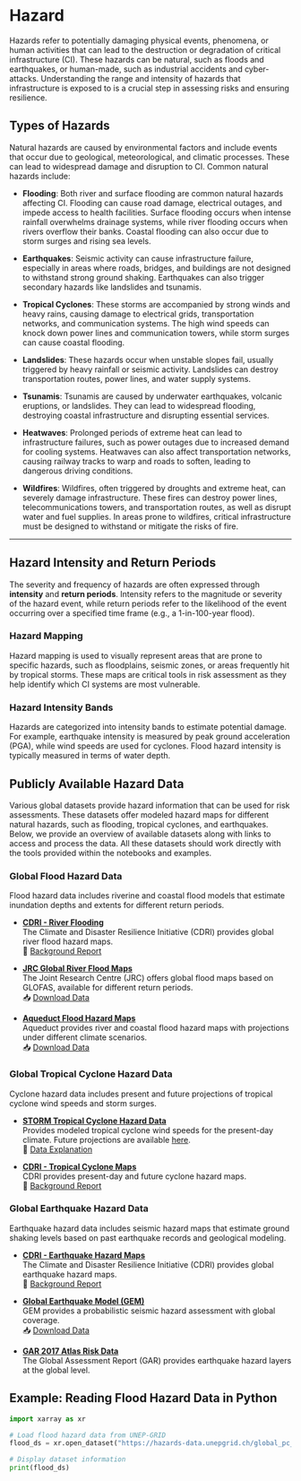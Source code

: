 # Hazard

Hazards refer to potentially damaging physical events, phenomena, or human activities that can lead to the destruction or degradation of critical infrastructure (CI). These hazards can be natural, such as floods and earthquakes, or human-made, such as industrial accidents and cyber-attacks. Understanding the range and intensity of hazards that infrastructure is exposed to is a crucial step in assessing risks and ensuring resilience.

## Types of Hazards
Natural hazards are caused by environmental factors and include events that occur due to geological, meteorological, and climatic processes. These can lead to widespread damage and disruption to CI. Common natural hazards include:

- **Flooding**: Both river and surface flooding are common natural hazards affecting CI. Flooding can cause road damage, electrical outages, and impede access to health facilities. Surface flooding occurs when intense rainfall overwhelms drainage systems, while river flooding occurs when rivers overflow their banks. Coastal flooding can also occur due to storm surges and rising sea levels.
  
- **Earthquakes**: Seismic activity can cause infrastructure failure, especially in areas where roads, bridges, and buildings are not designed to withstand strong ground shaking. Earthquakes can also trigger secondary hazards like landslides and tsunamis.

- **Tropical Cyclones**: These storms are accompanied by strong winds and heavy rains, causing damage to electrical grids, transportation networks, and communication systems. The high wind speeds can knock down power lines and communication towers, while storm surges can cause coastal flooding.

- **Landslides**: These hazards occur when unstable slopes fail, usually triggered by heavy rainfall or seismic activity. Landslides can destroy transportation routes, power lines, and water supply systems.

- **Tsunamis**: Tsunamis are caused by underwater earthquakes, volcanic eruptions, or landslides. They can lead to widespread flooding, destroying coastal infrastructure and disrupting essential services.

- **Heatwaves**: Prolonged periods of extreme heat can lead to infrastructure failures, such as power outages due to increased demand for cooling systems. Heatwaves can also affect transportation networks, causing railway tracks to warp and roads to soften, leading to dangerous driving conditions.

- **Wildfires**: Wildfires, often triggered by droughts and extreme heat, can severely damage infrastructure. These fires can destroy power lines, telecommunications towers, and transportation routes, as well as disrupt water and fuel supplies. In areas prone to wildfires, critical infrastructure must be designed to withstand or mitigate the risks of fire.

---

## Hazard Intensity and Return Periods

The severity and frequency of hazards are often expressed through **intensity** and **return periods**. Intensity refers to the magnitude or severity of the hazard event, while return periods refer to the likelihood of the event occurring over a specified time frame (e.g., a 1-in-100-year flood).

### Hazard Mapping
Hazard mapping is used to visually represent areas that are prone to specific hazards, such as floodplains, seismic zones, or areas frequently hit by tropical storms. These maps are critical tools in risk assessment as they help identify which CI systems are most vulnerable.

### Hazard Intensity Bands
Hazards are categorized into intensity bands to estimate potential damage. For example, earthquake intensity is measured by peak ground acceleration (PGA), while wind speeds are used for cyclones. Flood hazard intensity is typically measured in terms of water depth.

## Publicly Available Hazard Data

Various global datasets provide hazard information that can be used for risk assessments. These datasets offer modeled hazard maps for different natural hazards, such as flooding, tropical cyclones, and earthquakes. Below, we provide an overview of available datasets along with links to access and process the data. All these datasets should work directly with the tools provided within the notebooks and examples.

### **Global Flood Hazard Data**
Flood hazard data includes riverine and coastal flood models that estimate inundation depths and extents for different return periods.

- **[CDRI - River Flooding](https://giri.unepgrid.ch/map?list=explore)**  
  The Climate and Disaster Resilience Initiative (CDRI) provides global river flood hazard maps.  
  📄 [Background Report](https://giri.unepgrid.ch/sites/default/files/2023-09/CIMA_GIRI_Flood_BGpaper_Supplement.pdf)

- **[JRC Global River Flood Maps](https://data.jrc.ec.europa.eu/dataset/jrc-floods-floodmapgl_rp50y-tif)**  
  The Joint Research Centre (JRC) offers global flood maps based on GLOFAS, available for different return periods.  
  📥 [Download Data](https://jeodpp.jrc.ec.europa.eu/ftp/jrc-opendata/CEMS-GLOFAS/flood_hazard/)

- **[Aqueduct Flood Hazard Maps](https://www.wri.org/data/aqueduct-floods-hazard-maps)**  
  Aqueduct provides river and coastal flood hazard maps with projections under different climate scenarios.  
  📥 [Download Data](https://wri-projects.s3.amazonaws.com/AqueductFloodTool/download/v2/index.html)

### **Global Tropical Cyclone Hazard Data**
Cyclone hazard data includes present and future projections of tropical cyclone wind speeds and storm surges.

- **[STORM Tropical Cyclone Hazard Data](https://data.4tu.nl/datasets/0ea98bdd-5772-4da8-ae97-99735e891aff/4)**  
  Provides modeled tropical cyclone wind speeds for the present-day climate. Future projections are available [here](https://data.4tu.nl/datasets/504c838e-2bd8-4d61-85a1-d495bdc560c3/4).  
  📄 [Data Explanation](https://www.nature.com/articles/s41597-020-0381-2)

- **[CDRI - Tropical Cyclone Maps](https://giri.unepgrid.ch/map?list=explore)**  
  CDRI provides present-day and future cyclone hazard maps.  
  📄 [Background Report](https://giri.unepgrid.ch/sites/default/files/2023-11/2.4-INGENIAR-CDRI-Background-Report-Risk-model.pdf)

### **Global Earthquake Hazard Data**
Earthquake hazard data includes seismic hazard maps that estimate ground shaking levels based on past earthquake records and geological modeling.

- **[CDRI - Earthquake Hazard Maps](https://giri.unepgrid.ch/map?list=explore)**  
  The Climate and Disaster Resilience Initiative (CDRI) provides global earthquake hazard maps.  
  📄 [Background Report](https://giri.unepgrid.ch/sites/default/files/2023-11/2.4-INGENIAR-CDRI-Background-Report-Risk-model.pdf)

- **[Global Earthquake Model (GEM)](https://www.globalquakemodel.org/product/global-seismic-hazard-map)**  
  GEM provides a probabilistic seismic hazard assessment with global coverage.  
  📥 [Download Data](https://cloud.openquake.org/s/6SnFk2f92JEr76H)

- **[GAR 2017 Atlas Risk Data](https://risk.preventionweb.net/)**  
  The Global Assessment Report (GAR) provides earthquake hazard layers at the global level.

## Example: Reading Flood Hazard Data in Python
```python
import xarray as xr

# Load flood hazard data from UNEP-GRID
flood_ds = xr.open_dataset("https://hazards-data.unepgrid.ch/global_pc_h100glob.tif", engine="rasterio")

# Display dataset information
print(flood_ds)
```
